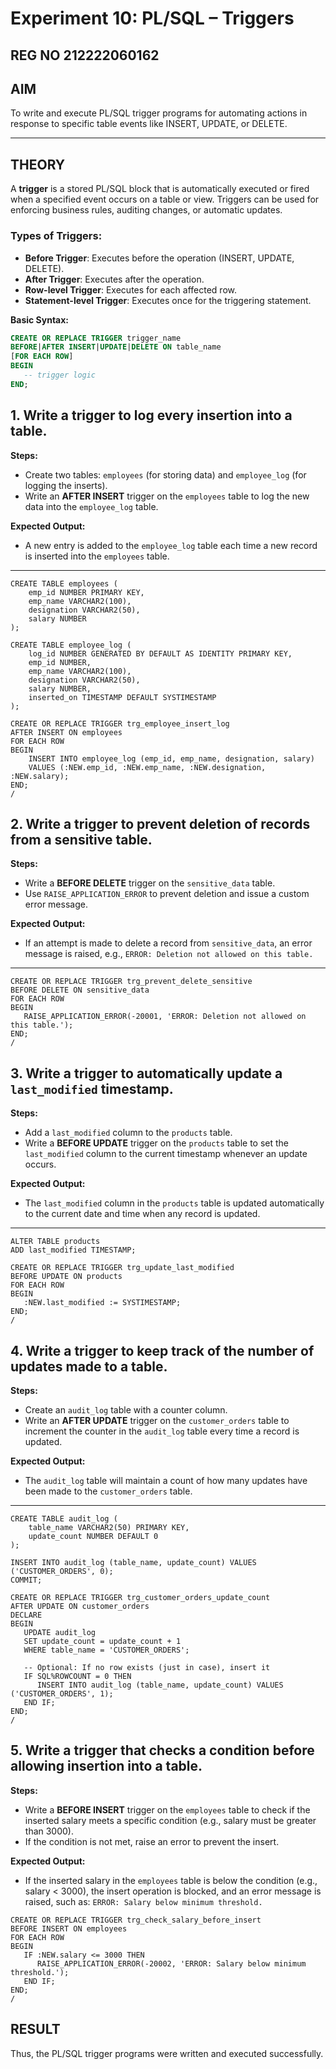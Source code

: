 # Experiment 10: PL/SQL – Triggers
## REG NO 212222060162
## AIM
To write and execute PL/SQL trigger programs for automating actions in response to specific table events like INSERT, UPDATE, or DELETE.

---

## THEORY

A **trigger** is a stored PL/SQL block that is automatically executed or fired when a specified event occurs on a table or view. Triggers can be used for enforcing business rules, auditing changes, or automatic updates.

### Types of Triggers:
- **Before Trigger**: Executes before the operation (INSERT, UPDATE, DELETE).
- **After Trigger**: Executes after the operation.
- **Row-level Trigger**: Executes for each affected row.
- **Statement-level Trigger**: Executes once for the triggering statement.

**Basic Syntax:**
```sql
CREATE OR REPLACE TRIGGER trigger_name
BEFORE|AFTER INSERT|UPDATE|DELETE ON table_name
[FOR EACH ROW]
BEGIN
   -- trigger logic
END;
```

## 1. Write a trigger to log every insertion into a table.
**Steps:**
- Create two tables: `employees` (for storing data) and `employee_log` (for logging the inserts).
- Write an **AFTER INSERT** trigger on the `employees` table to log the new data into the `employee_log` table.

**Expected Output:**
- A new entry is added to the `employee_log` table each time a new record is inserted into the `employees` table.

---

```
CREATE TABLE employees (
    emp_id NUMBER PRIMARY KEY,
    emp_name VARCHAR2(100),
    designation VARCHAR2(50),
    salary NUMBER
);
```
```
CREATE TABLE employee_log (
    log_id NUMBER GENERATED BY DEFAULT AS IDENTITY PRIMARY KEY,
    emp_id NUMBER,
    emp_name VARCHAR2(100),
    designation VARCHAR2(50),
    salary NUMBER,
    inserted_on TIMESTAMP DEFAULT SYSTIMESTAMP
);
```
```
CREATE OR REPLACE TRIGGER trg_employee_insert_log
AFTER INSERT ON employees
FOR EACH ROW
BEGIN
    INSERT INTO employee_log (emp_id, emp_name, designation, salary)
    VALUES (:NEW.emp_id, :NEW.emp_name, :NEW.designation, :NEW.salary);
END;
/
```

## 2. Write a trigger to prevent deletion of records from a sensitive table.
**Steps:**
- Write a **BEFORE DELETE** trigger on the `sensitive_data` table.
- Use `RAISE_APPLICATION_ERROR` to prevent deletion and issue a custom error message.

**Expected Output:**
- If an attempt is made to delete a record from `sensitive_data`, an error message is raised, e.g., `ERROR: Deletion not allowed on this table.`

---
```
CREATE OR REPLACE TRIGGER trg_prevent_delete_sensitive
BEFORE DELETE ON sensitive_data
FOR EACH ROW
BEGIN
   RAISE_APPLICATION_ERROR(-20001, 'ERROR: Deletion not allowed on this table.');
END;
/
```

## 3. Write a trigger to automatically update a `last_modified` timestamp.
**Steps:**
- Add a `last_modified` column to the `products` table.
- Write a **BEFORE UPDATE** trigger on the `products` table to set the `last_modified` column to the current timestamp whenever an update occurs.

**Expected Output:**
- The `last_modified` column in the `products` table is updated automatically to the current date and time when any record is updated.

---
```
ALTER TABLE products
ADD last_modified TIMESTAMP;
```
```
CREATE OR REPLACE TRIGGER trg_update_last_modified
BEFORE UPDATE ON products
FOR EACH ROW
BEGIN
   :NEW.last_modified := SYSTIMESTAMP;
END;
/
```

## 4. Write a trigger to keep track of the number of updates made to a table.
**Steps:**
- Create an `audit_log` table with a counter column.
- Write an **AFTER UPDATE** trigger on the `customer_orders` table to increment the counter in the `audit_log` table every time a record is updated.

**Expected Output:**
- The `audit_log` table will maintain a count of how many updates have been made to the `customer_orders` table.

---
```
CREATE TABLE audit_log (
    table_name VARCHAR2(50) PRIMARY KEY,
    update_count NUMBER DEFAULT 0
);
```
```
INSERT INTO audit_log (table_name, update_count) VALUES ('CUSTOMER_ORDERS', 0);
COMMIT;
```
```
CREATE OR REPLACE TRIGGER trg_customer_orders_update_count
AFTER UPDATE ON customer_orders
DECLARE
BEGIN
   UPDATE audit_log
   SET update_count = update_count + 1
   WHERE table_name = 'CUSTOMER_ORDERS';

   -- Optional: If no row exists (just in case), insert it
   IF SQL%ROWCOUNT = 0 THEN
      INSERT INTO audit_log (table_name, update_count) VALUES ('CUSTOMER_ORDERS', 1);
   END IF;
END;
/
```
## 5. Write a trigger that checks a condition before allowing insertion into a table.
**Steps:**
- Write a **BEFORE INSERT** trigger on the `employees` table to check if the inserted salary meets a specific condition (e.g., salary must be greater than 3000).
- If the condition is not met, raise an error to prevent the insert.

**Expected Output:**
- If the inserted salary in the `employees` table is below the condition (e.g., salary < 3000), the insert operation is blocked, and an error message is raised, such as: `ERROR: Salary below minimum threshold.`
```
CREATE OR REPLACE TRIGGER trg_check_salary_before_insert
BEFORE INSERT ON employees
FOR EACH ROW
BEGIN
   IF :NEW.salary <= 3000 THEN
      RAISE_APPLICATION_ERROR(-20002, 'ERROR: Salary below minimum threshold.');
   END IF;
END;
/
```
## RESULT
Thus, the PL/SQL trigger programs were written and executed successfully.

